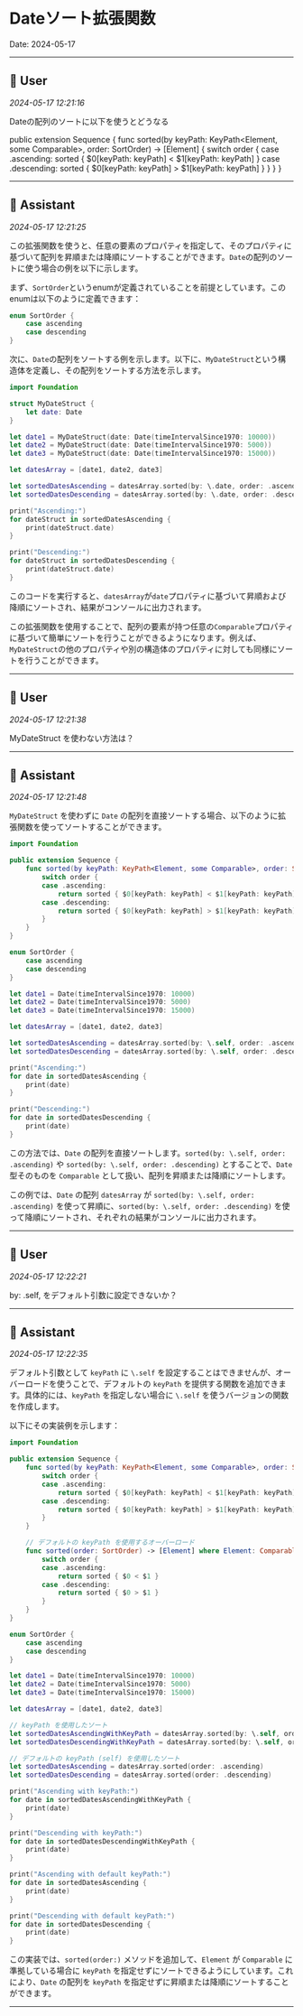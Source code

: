 # Dateソート拡張関数

Date: 2024-05-17

---

## 👤 User
*2024-05-17 12:21:16*

Dateの配列のソートに以下を使うとどうなる


public extension Sequence {
    func sorted(by keyPath: KeyPath&lt;Element, some Comparable&gt;, order: SortOrder) -&gt; [Element] {
        switch order {
        case .ascending:
            sorted { $0[keyPath: keyPath] &lt; $1[keyPath: keyPath] }
        case .descending:
            sorted { $0[keyPath: keyPath] &gt; $1[keyPath: keyPath] }
        }
    }
}

---

## 🤖 Assistant
*2024-05-17 12:21:25*

この拡張関数を使うと、任意の要素のプロパティを指定して、そのプロパティに基づいて配列を昇順または降順にソートすることができます。`Date`の配列のソートに使う場合の例を以下に示します。

まず、`SortOrder`というenumが定義されていることを前提としています。このenumは以下のように定義できます：

```swift
enum SortOrder {
    case ascending
    case descending
}
```

次に、`Date`の配列をソートする例を示します。以下に、`MyDateStruct`という構造体を定義し、その配列をソートする方法を示します。

```swift
import Foundation

struct MyDateStruct {
    let date: Date
}

let date1 = MyDateStruct(date: Date(timeIntervalSince1970: 10000))
let date2 = MyDateStruct(date: Date(timeIntervalSince1970: 5000))
let date3 = MyDateStruct(date: Date(timeIntervalSince1970: 15000))

let datesArray = [date1, date2, date3]

let sortedDatesAscending = datesArray.sorted(by: \.date, order: .ascending)
let sortedDatesDescending = datesArray.sorted(by: \.date, order: .descending)

print("Ascending:")
for dateStruct in sortedDatesAscending {
    print(dateStruct.date)
}

print("Descending:")
for dateStruct in sortedDatesDescending {
    print(dateStruct.date)
}
```

このコードを実行すると、`datesArray`が`date`プロパティに基づいて昇順および降順にソートされ、結果がコンソールに出力されます。

この拡張関数を使用することで、配列の要素が持つ任意の`Comparable`プロパティに基づいて簡単にソートを行うことができるようになります。例えば、`MyDateStruct`の他のプロパティや別の構造体のプロパティに対しても同様にソートを行うことができます。

---

## 👤 User
*2024-05-17 12:21:38*

MyDateStruct を使わない方法は？

---

## 🤖 Assistant
*2024-05-17 12:21:48*

`MyDateStruct` を使わずに `Date` の配列を直接ソートする場合、以下のように拡張関数を使ってソートすることができます。

```swift
import Foundation

public extension Sequence {
    func sorted(by keyPath: KeyPath<Element, some Comparable>, order: SortOrder) -> [Element] {
        switch order {
        case .ascending:
            return sorted { $0[keyPath: keyPath] < $1[keyPath: keyPath] }
        case .descending:
            return sorted { $0[keyPath: keyPath] > $1[keyPath: keyPath] }
        }
    }
}

enum SortOrder {
    case ascending
    case descending
}

let date1 = Date(timeIntervalSince1970: 10000)
let date2 = Date(timeIntervalSince1970: 5000)
let date3 = Date(timeIntervalSince1970: 15000)

let datesArray = [date1, date2, date3]

let sortedDatesAscending = datesArray.sorted(by: \.self, order: .ascending)
let sortedDatesDescending = datesArray.sorted(by: \.self, order: .descending)

print("Ascending:")
for date in sortedDatesAscending {
    print(date)
}

print("Descending:")
for date in sortedDatesDescending {
    print(date)
}
```

この方法では、`Date` の配列を直接ソートします。`sorted(by: \.self, order: .ascending)` や `sorted(by: \.self, order: .descending)` とすることで、`Date` 型そのものを `Comparable` として扱い、配列を昇順または降順にソートします。

この例では、`Date` の配列 `datesArray` が `sorted(by: \.self, order: .ascending)` を使って昇順に、`sorted(by: \.self, order: .descending)` を使って降順にソートされ、それぞれの結果がコンソールに出力されます。

---

## 👤 User
*2024-05-17 12:22:21*

by: \.self,  をデフォルト引数に設定できないか？

---

## 🤖 Assistant
*2024-05-17 12:22:35*

デフォルト引数として `keyPath` に `\.self` を設定することはできませんが、オーバーロードを使うことで、デフォルトの `keyPath` を提供する関数を追加できます。具体的には、`keyPath` を指定しない場合に `\.self` を使うバージョンの関数を作成します。

以下にその実装例を示します：

```swift
import Foundation

public extension Sequence {
    func sorted(by keyPath: KeyPath<Element, some Comparable>, order: SortOrder) -> [Element] {
        switch order {
        case .ascending:
            return sorted { $0[keyPath: keyPath] < $1[keyPath: keyPath] }
        case .descending:
            return sorted { $0[keyPath: keyPath] > $1[keyPath: keyPath] }
        }
    }

    // デフォルトの keyPath を使用するオーバーロード
    func sorted(order: SortOrder) -> [Element] where Element: Comparable {
        switch order {
        case .ascending:
            return sorted { $0 < $1 }
        case .descending:
            return sorted { $0 > $1 }
        }
    }
}

enum SortOrder {
    case ascending
    case descending
}

let date1 = Date(timeIntervalSince1970: 10000)
let date2 = Date(timeIntervalSince1970: 5000)
let date3 = Date(timeIntervalSince1970: 15000)

let datesArray = [date1, date2, date3]

// keyPath を使用したソート
let sortedDatesAscendingWithKeyPath = datesArray.sorted(by: \.self, order: .ascending)
let sortedDatesDescendingWithKeyPath = datesArray.sorted(by: \.self, order: .descending)

// デフォルトの keyPath (self) を使用したソート
let sortedDatesAscending = datesArray.sorted(order: .ascending)
let sortedDatesDescending = datesArray.sorted(order: .descending)

print("Ascending with keyPath:")
for date in sortedDatesAscendingWithKeyPath {
    print(date)
}

print("Descending with keyPath:")
for date in sortedDatesDescendingWithKeyPath {
    print(date)
}

print("Ascending with default keyPath:")
for date in sortedDatesAscending {
    print(date)
}

print("Descending with default keyPath:")
for date in sortedDatesDescending {
    print(date)
}
```

この実装では、`sorted(order:)` メソッドを追加して、`Element` が `Comparable` に準拠している場合に `keyPath` を指定せずにソートできるようにしています。これにより、`Date` の配列を `keyPath` を指定せずに昇順または降順にソートすることができます。

---
